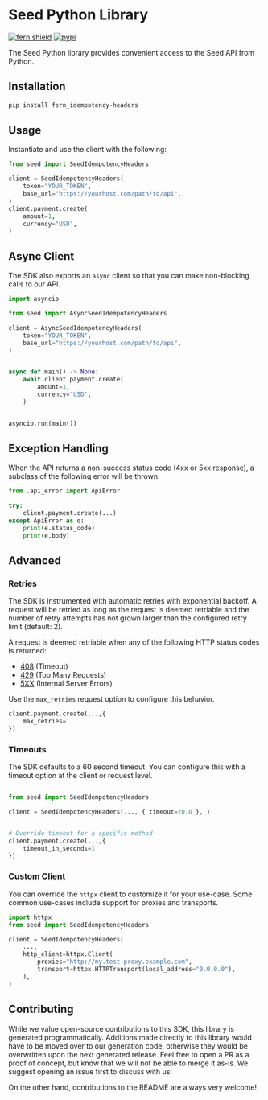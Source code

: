 # Seed Python Library

[![fern shield](https://img.shields.io/badge/%F0%9F%8C%BF-SDK%20generated%20by%20Fern-brightgreen)](https://github.com/fern-api/fern)
[![pypi](https://img.shields.io/pypi/v/fern_idempotency-headers)](https://pypi.python.org/pypi/fern_idempotency-headers)

The Seed Python library provides convenient access to the Seed API from Python.

## Installation

```sh
pip install fern_idempotency-headers
```

## Usage

Instantiate and use the client with the following:

```python
from seed import SeedIdempotencyHeaders

client = SeedIdempotencyHeaders(
    token="YOUR_TOKEN",
    base_url="https://yourhost.com/path/to/api",
)
client.payment.create(
    amount=1,
    currency="USD",
)
```

## Async Client

The SDK also exports an `async` client so that you can make non-blocking calls to our API.

```python
import asyncio

from seed import AsyncSeedIdempotencyHeaders

client = AsyncSeedIdempotencyHeaders(
    token="YOUR_TOKEN",
    base_url="https://yourhost.com/path/to/api",
)


async def main() -> None:
    await client.payment.create(
        amount=1,
        currency="USD",
    )


asyncio.run(main())
```

## Exception Handling

When the API returns a non-success status code (4xx or 5xx response), a subclass of the following error
will be thrown.

```python
from .api_error import ApiError

try:
    client.payment.create(...)
except ApiError as e:
    print(e.status_code)
    print(e.body)
```

## Advanced

### Retries

The SDK is instrumented with automatic retries with exponential backoff. A request will be retried as long
as the request is deemed retriable and the number of retry attempts has not grown larger than the configured
retry limit (default: 2).

A request is deemed retriable when any of the following HTTP status codes is returned:

- [408](https://developer.mozilla.org/en-US/docs/Web/HTTP/Status/408) (Timeout)
- [429](https://developer.mozilla.org/en-US/docs/Web/HTTP/Status/429) (Too Many Requests)
- [5XX](https://developer.mozilla.org/en-US/docs/Web/HTTP/Status/500) (Internal Server Errors)

Use the `max_retries` request option to configure this behavior.

```python
client.payment.create(...,{
    max_retries=1
})
```

### Timeouts

The SDK defaults to a 60 second timeout. You can configure this with a timeout option at the client or request level.

```python

from seed import SeedIdempotencyHeaders

client = SeedIdempotencyHeaders(..., { timeout=20.0 }, )


# Override timeout for a specific method
client.payment.create(...,{
    timeout_in_seconds=1
})
```

### Custom Client

You can override the `httpx` client to customize it for your use-case. Some common use-cases include support for proxies
and transports.
```python
import httpx
from seed import SeedIdempotencyHeaders

client = SeedIdempotencyHeaders(
    ...,
    http_client=httpx.Client(
        proxies="http://my.test.proxy.example.com",
        transport=httpx.HTTPTransport(local_address="0.0.0.0"),
    ),
)
```

## Contributing

While we value open-source contributions to this SDK, this library is generated programmatically.
Additions made directly to this library would have to be moved over to our generation code,
otherwise they would be overwritten upon the next generated release. Feel free to open a PR as
a proof of concept, but know that we will not be able to merge it as-is. We suggest opening
an issue first to discuss with us!

On the other hand, contributions to the README are always very welcome!
